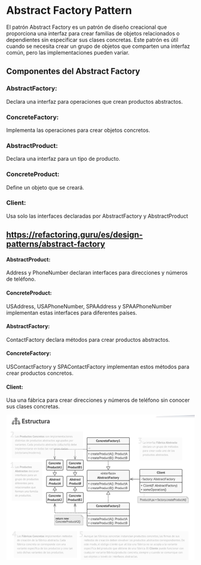 # Abstract Factory Pattern
El patrón Abstract Factory es un patrón de diseño creacional que proporciona una interfaz para crear familias de objetos relacionados o dependientes sin especificar sus clases concretas. Este patrón es útil cuando se necesita crear un grupo de objetos que comparten una interfaz común, pero las implementaciones pueden variar.

## Componentes del Abstract Factory
### AbstractFactory: 
Declara una interfaz para operaciones que crean productos abstractos.
### ConcreteFactory: 
Implementa las operaciones para crear objetos concretos.
### AbstractProduct: 
Declara una interfaz para un tipo de producto.
### ConcreteProduct: 
Define un objeto que se creará.
### Client: 
Usa solo las interfaces declaradas por AbstractFactory y AbstractProduct

https://refactoring.guru/es/design-patterns/abstract-factory
-------------------------------------------------

#### AbstractProduct: 
Address y PhoneNumber declaran interfaces para direcciones 
y números de teléfono.
#### ConcreteProduct: 
USAddress, USAPhoneNumber, SPAAddress y SPAAPhoneNumber 
implementan estas interfaces para diferentes países.
#### AbstractFactory: 
ContactFactory declara métodos para crear productos abstractos.
#### ConcreteFactory: 
USContactFactory y SPAContactFactory 
implementan estos métodos para crear productos concretos.
#### Client: 
Usa una fábrica para crear direcciones 
y números de teléfono sin conocer sus clases concretas.

![AbstractFactory](/src/Apuntes/AbstractFactory.png)